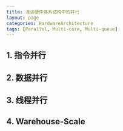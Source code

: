 ```yaml
---
title: 浅谈硬件体系结构中的并行
layout: page
categories: HardwareArchitecture
tags: [Parallel, Multi-core, Multi-queue]
---
```


## 1. 指令并行

## 2. 数据并行

## 3. 线程并行

## 4. Warehouse-Scale

<!-- excerpt -->

